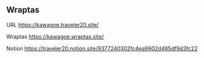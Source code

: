 ## Wraptas

URL
https://kawagoe.traveler20.site/

Wraptas
https://kawagoe.wraptas.site/

Notion
https://traveler20.notion.site/9377240302fc4ea9902d465df9d3fc22
